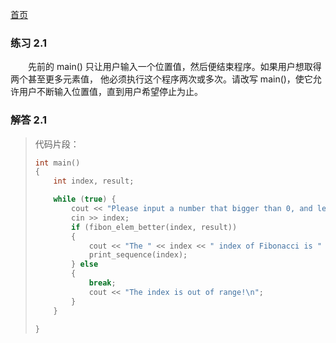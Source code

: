 [首页](../README.md)

### 练习 2.1
&emsp;&emsp;先前的 main() 只让用户输入一个位置值，然后便结束程序。如果用户想取得两个甚至更多元素值，
他必须执行这个程序两次或多次。请改写 main()，使它允许用户不断输入位置值，直到用户希望停止为止。

### 解答 2.1
> 代码片段：
> ```c++
> int main()
> {
>     int index, result;
>
>     while (true) {
>         cout << "Please input a number that bigger than 0, and letter than 1025（input other to exit）:" << endl;
>         cin >> index;
>         if (fibon_elem_better(index, result))
>         {
>             cout << "The " << index << " index of Fibonacci is " << result << " .\n";
>             print_sequence(index);
>         } else
>         {
>             break;
>             cout << "The index is out of range!\n";
>         }
>     }
>
> }
> ```